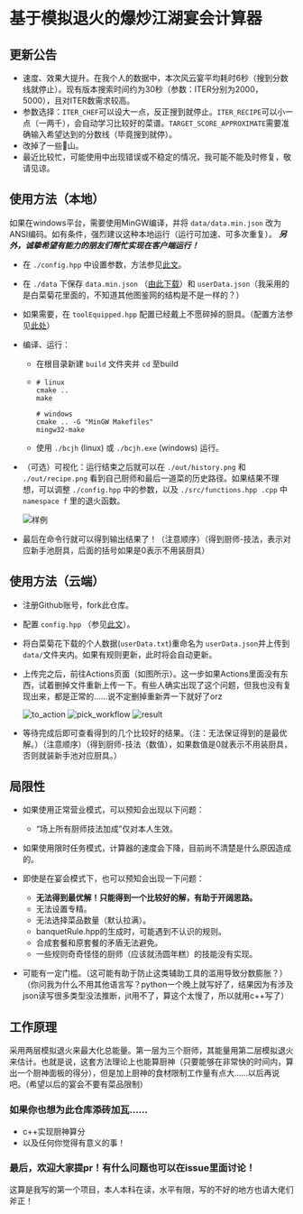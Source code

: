 # 基于模拟退火的爆炒江湖宴会计算器

## 更新公告

* 速度、效果大提升。在我个人的数据中，本次风云宴平均耗时6秒（搜到分数线就停止）。现有版本搜索时间约为30秒（参数：ITER分别为2000，5000），且对ITER数需求较高。
* 参数选择：`ITER_CHEF`可以设大一点，反正搜到就停止。`ITER_RECIPE`可以小一点（一两千），会自动学习比较好的菜谱。`TARGET_SCORE_APPROXIMATE`需要准确输入希望达到的分数线（毕竟搜到就停）。
* 改掉了一些💩山。
* 最近比较忙，可能使用中出现错误或不稳定的情况，我可能不能及时修复，敬请见谅。

## 使用方法（本地）

如果在windows平台，需要使用MinGW编译，并将 `data/data.min.json` 改为ANSI编码。如有条件，强烈建议这种本地运行（运行可加速、可多次重复）。
_**另外，诚挚希望有能力的朋友们帮忙实现在客户端运行！**_

- 在 `./config.hpp` 中设置参数，方法参见[此文](https://github.com/hjenryin/BCJH-Metropolis/blob/main/assets/config.md)。
- 在 `./data` 下保存 `data.min.json` （[由此下载](https://foodgame.github.io/data/data.min.json)）和 `userData.json`（我采用的是白菜菊花里面的，不知道其他图鉴网的结构是不是一样的？）
- 如果需要，在 `toolEquipped.hpp` 配置已经戴上不愿碎掉的厨具。（配置方法参见[此处](https://github.com/hjenryin/BCJH-Metropolis/blob/main/toolEquipped.hpp)）
- 编译、运行：

  - 在根目录新建 `build` 文件夹并 `cd` 至build
  - ```
    # linux
    cmake ..
    make
    
    # windows
    cmake .. -G "MinGW Makefiles"
    mingw32-make
    ```
  - 使用 `./bcjh` (linux) 或 `./bcjh.exe` (windows) 运行。
- （可选）可视化：运行结束之后就可以在 `./out/history.png` 和 `./out/recipe.png` 看到自己厨师和最后一道菜的历史路径。如果结果不理想，可以调整 `./config.hpp` 中的参数，以及 `./src/functions.hpp .cpp` 中 `namespace f` 里的退火函数。

  ![样例](./out/history.png)
- 最后在命令行就可以得到输出结果了！（注意顺序）（得到厨师-技法，表示对应新手池厨具，后面的括号如果是0表示不用装厨具）

## 使用方法（云端）

- 注册Github账号，fork此仓库。
- 配置 `config.hpp` （参见[此文](https://github.com/hjenryin/BCJH-Metropolis/blob/main/assets/config.md)）。
- 将白菜菊花下载的个人数据(`userData.txt`)重命名为 `userData.json`并上传到 `data/`文件夹内。如果有规则更新，此时将会自动更新。
- 上传完之后，前往Actions页面（如图所示）。这一步如果Actions里面没有东西，试着删掉文件重新上传一下。有些人确实出现了这个问题，但我也没有复现出来，都是正常的……说不定删掉重新弄一下就好了orz

  ![to_action](assets/to_action.png)
  ![pick_workflow](assets/pick_workflow.png)
  ![result](assets/result.png)
- 等待完成后即可查看得到的几个比较好的结果。（注：无法保证得到的是最优解。）（注意顺序）（得到厨师-技法（数值），如果数值是0就表示不用装厨具，否则就装新手池对应厨具。）

## 局限性

- 如果使用正常营业模式，可以预知会出现以下问题：

  - “场上所有厨师技法加成”仅对本人生效。
- 如果使用限时任务模式，计算器的速度会下降，目前尚不清楚是什么原因造成的。
- 即使是在宴会模式下，也可以预知会出现一下问题：

  - **无法得到最优解！只能得到一个比较好的解，有助于开阔思路。**
  - 无法设置专精。
  - 无法选择菜品数量（默认拉满）。
  - banquetRule.hpp的生成时，可能遇到不认识的规则。
  - 合成套餐和原套餐的矛盾无法避免。
  - 一些规则奇奇怪怪的厨师（应该就汤圆年糕）的技能没有实现。
- 可能有一定门槛。（这可能有助于防止这类辅助工具的滥用导致分数膨胀？）（你问我为什么不用其他语言写？python一个晚上就写好了，结果因为有涉及json读写很多类型没法推断，jit用不了，算这个太慢了，所以就用c++写了）

## 工作原理

采用两层模拟退火来最大化总能量。第一层为三个厨师，其能量用第二层模拟退火来估计。也就是说，这套方法理论上也能算厨神（只要能够在非常快的时间内，算出一个厨神面板的得分），但是加上厨神的食材限制工作量有点大……以后再说吧。（希望以后的宴会不要有菜品限制）

### 如果你也想为此仓库添砖加瓦……

- c++实现厨神算分
- 以及任何你觉得有意义的事！

### 最后，欢迎大家提pr！有什么问题也可以在issue里面讨论！

这算是我写的第一个项目，本人本科在读，水平有限，写的不好的地方也请大佬们斧正！
